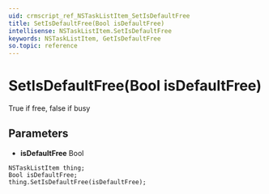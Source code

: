 ```yaml
---
uid: crmscript_ref_NSTaskListItem_SetIsDefaultFree
title: SetIsDefaultFree(Bool isDefaultFree)
intellisense: NSTaskListItem.SetIsDefaultFree
keywords: NSTaskListItem, GetIsDefaultFree
so.topic: reference
---
```


# SetIsDefaultFree(Bool isDefaultFree)

True if free, false if busy

## Parameters

* **isDefaultFree** Bool

```crmscript
NSTaskListItem thing;
Bool isDefaultFree;
thing.SetIsDefaultFree(isDefaultFree);
```

